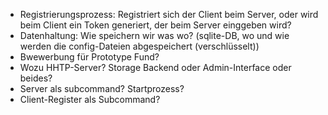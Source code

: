 - Registrierungsprozess: Registriert sich der Client beim Server, oder wird beim Client ein Token generiert, der beim Server einggeben wird?
- Datenhaltung: Wie speichern wir was wo? (sqlite-DB, wo und wie werden die config-Dateien abgespeichert (verschlüsselt))
- Bwewerbung für Prototype Fund?
- Wozu HHTP-Server? Storage Backend oder Admin-Interface oder beides?
- Server als subcommand? Startprozess?
- Client-Register als Subcommand?
